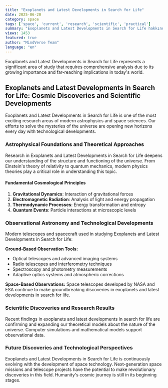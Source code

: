 ```yaml
---
title: "Exoplanets and Latest Developments in Search for Life"
date: 2025-06-20
category: space
tags: ['space', 'current', 'research', 'scientific', 'practical']
summary: "Exoplanets and Latest Developments in Search for Life hakkında kapsamlı bilgiler, bilimsel araştırmalar ve pratik uygulama önerileri."
views: 1453
featured: true
author: "MindVerse Team"
language: "en"
---
```


Exoplanets and Latest Developments in Search for Life represents a significant area of study that requires comprehensive analysis due to its growing importance and far-reaching implications in today's world.


## Exoplanets and Latest Developments in Search for Life: Cosmic Discoveries and Scientific Developments

Exoplanets and Latest Developments in Search for Life is one of the most exciting research areas of modern astrophysics and space sciences. Our efforts to solve the mysteries of the universe are opening new horizons every day with technological developments.

### Astrophysical Foundations and Theoretical Approaches

Research in Exoplanets and Latest Developments in Search for Life deepens our understanding of the structure and functioning of the universe. From Einstein's theory of relativity to quantum mechanics, modern physics theories play a critical role in understanding this topic.

#### Fundamental Cosmological Principles
1. **Gravitational Dynamics**: Interaction of gravitational forces
2. **Electromagnetic Radiation**: Analysis of light and energy propagation
3. **Thermodynamic Processes**: Energy transformation and entropy
4. **Quantum Events**: Particle interactions at microscopic levels

### Observational Astronomy and Technological Developments

Modern telescopes and spacecraft used in studying Exoplanets and Latest Developments in Search for Life:

**Ground-Based Observation Tools:**
- Optical telescopes and advanced imaging systems
- Radio telescopes and interferometry techniques
- Spectroscopy and photometry measurements
- Adaptive optics systems and atmospheric corrections

**Space-Based Observations:**
Space telescopes developed by NASA and ESA continue to make groundbreaking discoveries in exoplanets and latest developments in search for life.

### Scientific Discoveries and Research Results

Recent findings in exoplanets and latest developments in search for life are confirming and expanding our theoretical models about the nature of the universe. Computer simulations and mathematical models support observational data.

### Future Discoveries and Technological Perspectives

Exoplanets and Latest Developments in Search for Life is continuously evolving with the development of space technology. Next-generation space missions and telescope projects have the potential to make revolutionary discoveries in this field. Humanity's cosmic journey is still in its beginning stages.
